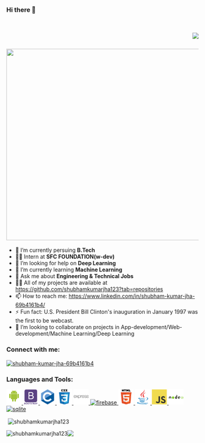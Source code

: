 ### Hi there 👋
<h1 align="right">
  <a href="https://git.io/typing-svg">
    <img src="https://readme-typing-svg.herokuapp.com?color=20EB1E&size=36&width=800&height=80&lines=I+AM+SHUBHAM+KUMAR+JHA+%F0%9F%91%B1%E2%80%8D%E2%99%82%EF%B8%8F;I+AM+BUDDING+ENGINEER+%F0%9F%91%A8%E2%80%8D%F0%9F%92%BB">
  </a>
</h1>
<p align="center">
<a href="https://www.linkpicture.com/view.php?img=LPic60fff536cbabc565205529"><img src="https://www.linkpicture.com/q/tumblr_luc34sU1jU1r0cv6do1_500.gif" type="image" HEIGHT="500PX" WIDTH="1500PX" ></a>
</p>


- 🔭 I’m currently persuing **B.Tech**
- 🙋‍♂️ Intern at **SFC FOUNDATION(w-dev)**
- 🤔 I’m looking for help on **Deep Learning**
- 🌱 I’m currently learning **Machine Learning**
- 💬 Ask me about **Engineering & Technical Jobs** 
- 👨‍💻 All of my projects are available at https://github.com/shubhamkumarjha123?tab=repositories
- 📫 How to reach me: https://www.linkedin.com/in/shubham-kumar-jha-69b4161b4/
- ⚡ Fun fact: U.S. President Bill Clinton's inauguration in January 1997 was the first to be webcast.
- 👯 I’m looking to collaborate on projects in App-development/Web-development/Machine Learning/Deep Learning

</ul>
</p>
<h3 align="left">Connect with me:</h3>
<p align="left">
<a href="https://www.linkedin.com/in/shubham-kumar-jha-69b4161b4/" target="blank"><img align="center" src="https://raw.githubusercontent.com/rahuldkjain/github-profile-readme-generator/master/src/images/icons/Social/linked-in-alt.svg" alt="shubham-kumar-jha-69b4161b4" height="30" width="40" /></a>
 
</p>
<h3 align="left">Languages and Tools:</h3>
<p align="left"> <a href="https://developer.android.com" target="_blank"> <img src="https://raw.githubusercontent.com/devicons/devicon/master/icons/android/android-original-wordmark.svg" alt="android" width="40" height="40"/> </a> <a href="https://getbootstrap.com" target="_blank"> <img src="https://raw.githubusercontent.com/devicons/devicon/master/icons/bootstrap/bootstrap-plain-wordmark.svg" alt="bootstrap" width="40" height="40"/> </a> <a href="https://www.cprogramming.com/" target="_blank"> <img src="https://raw.githubusercontent.com/devicons/devicon/master/icons/c/c-original.svg" alt="c" width="40" height="40"/> </a> <a href="https://www.w3schools.com/css/" target="_blank"> <img src="https://raw.githubusercontent.com/devicons/devicon/master/icons/css3/css3-original-wordmark.svg" alt="css3" width="40" height="40"/> </a> <a href="https://expressjs.com" target="_blank"> <img src="https://raw.githubusercontent.com/devicons/devicon/master/icons/express/express-original-wordmark.svg" alt="express" width="40" height="40"/> </a> <a href="https://firebase.google.com/" target="_blank"> <img src="https://www.vectorlogo.zone/logos/firebase/firebase-icon.svg" alt="firebase" width="40" height="40"/> </a> <a href="https://www.w3.org/html/" target="_blank"> <img src="https://raw.githubusercontent.com/devicons/devicon/master/icons/html5/html5-original-wordmark.svg" alt="html5" width="40" height="40"/> </a> <a href="https://www.java.com" target="_blank"> <img src="https://raw.githubusercontent.com/devicons/devicon/master/icons/java/java-original.svg" alt="java" width="40" height="40"/> </a> <a href="https://developer.mozilla.org/en-US/docs/Web/JavaScript" target="_blank"> <img src="https://raw.githubusercontent.com/devicons/devicon/master/icons/javascript/javascript-original.svg" alt="javascript" width="40" height="40"/> </a> <a href="https://nodejs.org" target="_blank"> <img src="https://raw.githubusercontent.com/devicons/devicon/master/icons/nodejs/nodejs-original-wordmark.svg" alt="nodejs" width="40" height="40"/> </a> <a href="https://www.sqlite.org/" target="_blank"> <img src="https://www.vectorlogo.zone/logos/sqlite/sqlite-icon.svg" alt="sqlite" width="40" height="40"/> </a> </p>


<p>&nbsp;<img align="center" src="https://github-readme-stats.vercel.app/api?username=shubhamkumarjha123&show_icons=true&locale=en" alt="shubhamkumarjha123" /></p>

<p><img align="left" src="https://github-readme-stats.vercel.app/api/top-langs?username=shubhamkumarjha123&show_icons=true&locale=en&layout=compact" alt="shubhamkumarjha123" /></p>


![](https://github.com/mscoutermarsh/mscoutermarsh/blob/master/teeter.gif?raw=true)
